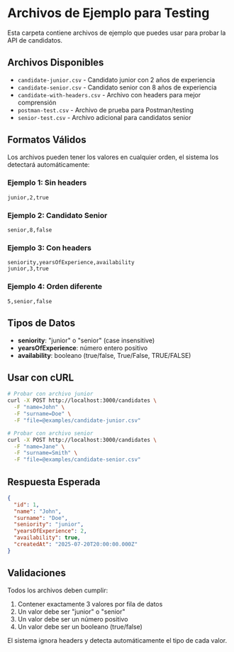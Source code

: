 # Archivos de Ejemplo para Testing

Esta carpeta contiene archivos de ejemplo que puedes usar para probar la API de candidatos.

## Archivos Disponibles

- `candidate-junior.csv` - Candidato junior con 2 años de experiencia
- `candidate-senior.csv` - Candidato senior con 8 años de experiencia
- `candidate-with-headers.csv` - Archivo con headers para mejor comprensión
- `postman-test.csv` - Archivo de prueba para Postman/testing
- `senior-test.csv` - Archivo adicional para candidatos senior

## Formatos Válidos

Los archivos pueden tener los valores en cualquier orden, el sistema los detectará automáticamente:

### Ejemplo 1: Sin headers

```csv
junior,2,true
```

### Ejemplo 2: Candidato Senior

```csv
senior,8,false
```

### Ejemplo 3: Con headers

```csv
seniority,yearsOfExperience,availability
junior,3,true
```

### Ejemplo 4: Orden diferente

```csv
5,senior,false
```

## Tipos de Datos

- **seniority**: "junior" o "senior" (case insensitive)
- **yearsOfExperience**: número entero positivo
- **availability**: booleano (true/false, True/False, TRUE/FALSE)

## Usar con cURL

```bash
# Probar con archivo junior
curl -X POST http://localhost:3000/candidates \
  -F "name=John" \
  -F "surname=Doe" \
  -F "file=@examples/candidate-junior.csv"

# Probar con archivo senior
curl -X POST http://localhost:3000/candidates \
  -F "name=Jane" \
  -F "surname=Smith" \
  -F "file=@examples/candidate-senior.csv"
```

## Respuesta Esperada

```json
{
  "id": 1,
  "name": "John",
  "surname": "Doe",
  "seniority": "junior",
  "yearsOfExperience": 2,
  "availability": true,
  "createdAt": "2025-07-20T20:00:00.000Z"
}
```

## Validaciones

Todos los archivos deben cumplir:

1. Contener exactamente 3 valores por fila de datos
2. Un valor debe ser "junior" o "senior"
3. Un valor debe ser un número positivo
4. Un valor debe ser un booleano (true/false)

El sistema ignora headers y detecta automáticamente el tipo de cada valor.
